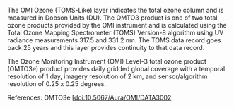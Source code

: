 The OMI Ozone (TOMS-Like) layer indicates the total ozone column and is measured in Dobson Units (DU). The OMTO3 product is one of two total ozone products provided by the OMI instrument and is calculated using the Total Ozone Mapping Spectrometer (TOMS) Version-8 algorithm using UV radiance measurements 317.5 and 331.2 nm. The TOMS data record goes back 25 years and this layer provides continuity to that data record.

The Ozone Monitoring Instrument (OMI) Level-3 total ozone product (OMTO3e) product provides daily gridded global coverage with a temporal resolution of 1 day, imagery resolution of 2 km, and sensor/algorithm resolution of 0.25 x 0.25 degrees.

References: OMTO3e [[doi:10.5067/Aura/OMI/DATA3002](https://doi.org/10.5067/Aura/OMI/DATA3002)
